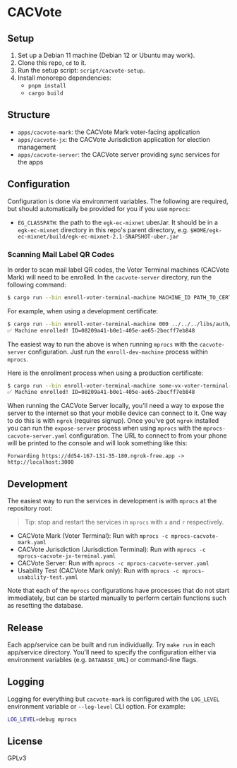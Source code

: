 # CACVote

## Setup

1. Set up a Debian 11 machine (Debian 12 or Ubuntu may work).
2. Clone this repo, `cd` to it.
3. Run the setup script: `script/cacvote-setup`.
4. Install monorepo dependencies:
   - `pnpm install`
   - `cargo build`

## Structure

- `apps/cacvote-mark`: the CACVote Mark voter-facing application
- `apps/cacvote-jx`: the CACVote Jurisdiction application for election
  management
- `apps/cacvote-server`: the CACVote server providing sync services for the apps

## Configuration

Configuration is done via environment variables. The following are required, but
should automatically be provided for you if you use `mprocs`:

- `EG_CLASSPATH`: the path to the `egk-ec-mixnet` uberJar. It should be in a
  `egk-ec-mixnet` directory in this repo's parent directory, e.g.
  `$HOME/egk-ec-mixnet/build/egk-ec-mixnet-2.1-SNAPSHOT-uber.jar`

### Scanning Mail Label QR Codes

In order to scan mail label QR codes, the Voter Terminal machines (CACVote Mark)
will need to be enrolled. In the `cacvote-server` directory, run the following
command:

```sh
$ cargo run --bin enroll-voter-terminal-machine MACHINE_ID PATH_TO_CERT
```

For example, when using a development certificate:

```sh
$ cargo run --bin enroll-voter-terminal-machine 000 ../../../libs/auth/certs/dev/vx-mark-cert.pem
✅ Machine enrolled! ID=08209a41-b0e1-405e-ae65-2becff7eb848
```

The easiest way to run the above is when running `mprocs` with the
`cacvote-server` configuration. Just run the `enroll-dev-machine` process within
`mprocs`.

Here is the enrollment process when using a production certificate:

```sh
$ cargo run --bin enroll-voter-terminal-machine some-vx-voter-terminal-432 path/to/tpm-public-cert.pem
✅ Machine enrolled! ID=08209a41-b0e1-405e-ae65-2becff7eb848
```

When running the CACVote Server locally, you'll need a way to expose the server
to the internet so that your mobile device can connect to it. One way to do this
is with `ngrok` (requires signup). Once you've got `ngrok` installed you can run
the `expose-server` process when using `mprocs` with the
`mprocs-cacvote-server.yaml` configuration. The URL to connect to from your
phone will be printed to the console and will look something like this:

```
Forwarding https://dd54-167-131-35-180.ngrok-free.app -> http://localhost:3000
```

## Development

The easiest way to run the services in development is with `mprocs` at the
repository root:

> Tip: stop and restart the services in `mprocs` with `x` and `r` respectively.

- CACVote Mark (Voter Terminal): Run with `mprocs -c mprocs-cacvote-mark.yaml`
- CACVote Jurisdiction (Jurisdiction Terminal): Run with
  `mprocs -c mprocs-cacvote-jx-terminal.yaml`
- CACVote Server: Run with `mprocs -c mprocs-cacvote-server.yaml`
- Usability Test (CACVote Mark only): Run with
  `mprocs -c mprocs-usability-test.yaml`

Note that each of the `mprocs` configurations have processes that do not start
immediately, but can be started manually to perform certain functions such as
resetting the database.

## Release

Each app/service can be built and run individually. Try `make run` in each
app/service directory. You'll need to specify the configuration either via
environment variables (e.g. `DATABASE_URL`) or command-line flags.

## Logging

Logging for everything but `cacvote-mark` is configured with the `LOG_LEVEL`
environment variable or `--log-level` CLI option. For example:

```sh
LOG_LEVEL=debug mprocs
```

## License

GPLv3
